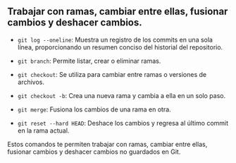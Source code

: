 
## Trabajar con ramas, cambiar entre ellas, fusionar cambios y deshacer cambios.

- `git log --oneline`: Muestra un registro de los commits en una sola línea, proporcionando un resumen conciso del historial del repositorio.

- `git branch`: Permite listar, crear o eliminar ramas.

- `git checkout`: Se utiliza para cambiar entre ramas o versiones de archivos.

- `git checkout -b`: Crea una nueva rama y cambia a ella en un solo paso.

- `git merge`: Fusiona los cambios de una rama en otra.

- `git reset --hard HEAD`: Deshace los cambios y regresa al último commit en la rama actual.

Estos comandos te permiten trabajar con ramas, cambiar entre ellas, fusionar cambios y deshacer cambios no guardados en Git.
